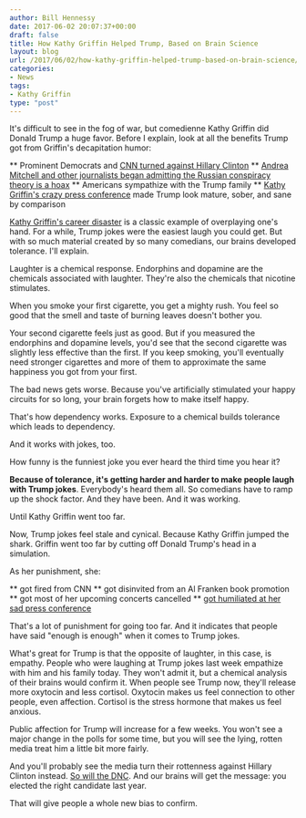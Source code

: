 ```yaml
---
author: Bill Hennessy
date: 2017-06-02 20:07:37+00:00
draft: false
title: How Kathy Griffin Helped Trump, Based on Brain Science
layout: blog
url: /2017/06/02/how-kathy-griffin-helped-trump-based-on-brain-science/
categories:
- News
tags:
- Kathy Griffin
type: "post"
---
```




It's difficult to see in the fog of war, but comedienne Kathy Griffin did Donald Trump a huge favor. Before I explain, look at all the benefits Trump got from Griffin's decapitation humor:




** Prominent Democrats and [CNN turned against Hillary Clinton](https://freebeacon.com/politics/cnn-banner-blasts-hillary-clinton-for-post-election-excuses-tour/)
** [Andrea Mitchell and other  journalists began admitting the Russian conspiracy theory is a hoax](https://www.realclearpolitics.com/video/2017/06/01/andrea_mitchell_no_evidence_for_hillarys_conspiracy_theory_that_russia_must_have_had_help_from_americans.html)
** Americans sympathize with the Trump family
** [Kathy Griffin's crazy press conference](https://www.thegatewaypundit.com/2017/06/kathy-griffin-address-fallout-bloodied-trump-severed-head-photo-shoot-live-feed/) made Trump look mature, sober, and sane by comparison


[Kathy Griffin's career disaster](https://www.stltoday.com/news/national/a-rambling-kathy-griffin-predicts-her-career-is-over-trump/article_611b9b4e-2d31-5ce3-bc2b-9afca49e59e0.html) is a classic example of overplaying one's hand. For a while, Trump jokes were the easiest laugh you could get. But with so much material created by so many comedians, our brains developed tolerance. I'll explain.

Laughter is a chemical response. Endorphins and dopamine are the chemicals associated with laughter. They're also the chemicals that nicotine stimulates.

When you smoke your first cigarette, you get a mighty rush. You feel so good that the smell and taste of burning leaves doesn't bother you.

Your second cigarette feels just as good. But if you measured the endorphins and dopamine levels, you'd see that the second cigarette was slightly less effective than the first. If you keep smoking, you'll eventually need stronger cigarettes and more of them to approximate the same happiness you got from your first.

The bad news gets worse. Because you've artificially stimulated your happy circuits for so long, your brain forgets how to make itself happy.

That's how dependency works. Exposure to a chemical builds tolerance which leads to dependency.

And it works with jokes, too.

How funny is the funniest joke you ever heard the third time you hear it?

**Because of tolerance, it's getting harder and harder to make people laugh with Trump jokes**. Everybody's heard them all. So comedians have to ramp up the shock factor. And they have been. And it was working.

Until Kathy Griffin went too far.

Now, Trump jokes feel stale and cynical. Because Kathy Griffin jumped the shark. Griffin went too far by cutting off Donald Trump's head in a simulation.

As her punishment, she:




** got fired from CNN
** got disinvited from an Al Franken book promotion
** got most of her upcoming concerts cancelled
** [got humiliated at her sad press conference](https://www.thegatewaypundit.com/2017/06/tgp-reporter-trolls-kathy-griffin-press-conference-im-gateway-pundit-best-website-america-video/)


That's a lot of punishment for going too far. And it indicates that people have said "enough is enough" when it comes to Trump jokes.

What's great for Trump is that the opposite of laughter, in this case, is empathy. People who were laughing at Trump jokes last week empathize with him and his family today. They won't admit it, but a chemical analysis of their brains would confirm it. When people see Trump now, they'll release more oxytocin and less cortisol. Oxytocin makes us feel connection to other people, even affection. Cortisol is the stress hormone that makes us feel anxious.

Public affection for Trump will increase for a few weeks. You won't see a major change in the polls for some time, but you will see the lying, rotten media treat him a little bit more fairly.

And you'll probably see the media turn their rottenness against Hillary Clinton instead. [So will the DNC](https://www.zerohedge.com/news/2017-06-02/democratic-operative-says-hillary-clintons-dnc-claims-are-fing-bulls). And our brains will get the message: you elected the right candidate last year.

That will give people a whole new bias to confirm.


